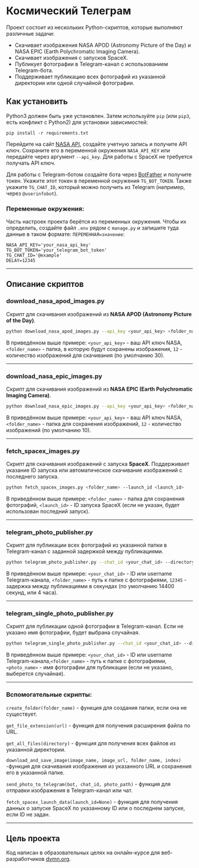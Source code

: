 # Космический Телеграм

Проект состоит из нескольких Python-скриптов, которые выполняют различные задачи:

- Скачивает изображения NASA APOD (Astronomy Picture of the Day) и NASA EPIC (Earth Polychromatic Imaging Camera).
- Скачивает изображения с запусков SpaceX.
- Публикует фотографии в Telegram-канал с использованием Telegram-бота.
- Поддерживает публикацию всех фотографий из указанной директории или одной случайной фотографии.

## Как установить

Python3 должен быть уже установлен. 
Затем используйте `pip` (или `pip3`, есть конфликт с Python2) для установки зависимостей:
```
pip install -r requirements.txt
```


Перейдите на сайт [NASA API](https://api.nasa.gov/), создайте учетную запись и получите API ключ. 
Сохраните его в переменной окружения `NASA_API_KEY` или передайте через аргумент `--api_key`.
Для работы с SpaceX не требуется получать API ключ.



Для работы с Telegram-ботом создайте бота через [BotFather](https://telegram.me/BotFather) и получите токен. 
Укажите этот токен в переменной окружения `TG_BOT_TOKEN`. 
Также укажите `TG_CHAT_ID`, который можно получить из Telegram (например, через `@userinfobot`).


### Переменные окружения:

Часть настроек проекта берётся из переменных окружения. Чтобы их определить, создайте файл `.env` рядом с `manage.py` и запишите туда данные в таком формате: `ПЕРЕМЕННАЯ=значение`:

```
NASA_API_KEY='your_nasa_api_key'
TG_BOT_TOKEN='your_telegram_bot_token'
TG_CHAT_ID='@example'
DELAY=12345
```
***
## Описание скриптов
### download_nasa_apod_images.py

Скрипт для скачивания изображений из **NASA APOD (Astronomy Picture of the Day)**.

```bash
python download_nasa_apod_images.py --api_key <your_api_key> <folder_name> --count 12
```

В приведённом выше примере: `<your_api_key>` - ваш API ключ NASA, `<folder_name>` - папка, в которую будут сохранены изображения, `12` - количество изображений для скачивания (по умолчанию 30).
***
### download_nasa_epic_images.py

Скрипт для скачивания изображений из **NASA EPIC (Earth Polychromatic Imaging Camera)**.


```bash
python download_nasa_epic_images.py --api_key <your_api_key> <folder_name> --count 12
```
В приведённом выше примере:  `<your_api_key>` - ваш API ключ NASA,  `<folder_name>` - папка для сохранения изображений, `12` - количество изображений (по умолчанию 10).
***
### fetch_spacex_images.py

Скрипт для скачивания изображений с запуска **SpaceX**. 
Поддерживает указание ID запуска или автоматическое скачивание изображений с последнего запуска.

```bash
python fetch_spacex_images.py <folder_name> --launch_id <launch_id>
```
В приведённом выше примере:  `<folder_name>` - папка для сохранения фотографий, `<launch_id>` - ID запуска SpaceX (если не указан, будет использован последний запуск).
***
### telegram_photo_publisher.py

Скрипт для публикации всех фотографий из указанной папки в Telegram-канал с заданной задержкой между публикациями.

```bash
python telegram_photo_publisher.py --chat_id <your_chat_id> --directory <folder_name> --delay 12345
```
В приведённом выше примере: `<your_chat_id>` - ID или username Telegram-канала, `<folder_name>` - путь к папке с фотографиями, `12345` - задержка между публикациями в секундах (по умолчанию 14400 секунд, или 4 часа).
***
### telegram_single_photo_publisher.py

Скрипт для публикации одной фотографии в Telegram-канал. Если не указано имя фотографии, будет выбрана случайная.

```bash
python telegram_single_photo_publisher.py --chat_id <your_chat_id> --directory <folder_name> --photo_name <photo_name>
```
В приведённом выше примере: `<your_chat_id>` - ID или username Telegram-канала,`<folder_name>` - путь к папке с фотографиями, `<photo_name>` - имя фотографии для публикации (если не указано, выберется случайная).
***
### Вспомогательные скрипты:

`create_folder(folder_name)` - функция для создания папки, если она не существует.

`get_file_extension(url)` - функция для получения расширения файла по URL.

`get_all_files(directory)` - функция для получения всех файлов из указанной директории.

`download_and_save_image(image_name, image_url, folder_name, index)` -функция для скачивания изображения
из указанного URL и сохранения его в указанной папке.

`send_photo_to_telegram(bot, chat_id, photo_path)` - функция для отправки изображения в Telegram-канал или чат.

`fetch_spacex_launch_data(launch_id=None)` - функция для получения данных о запуске SpaceX по указанному ID 
или о последнем запуске, если ID не задан.
***
## Цель проекта

Код написан в образовательных целях на онлайн-курсе для веб-разработчиков [dvmn.org](https://dvmn.org/).

